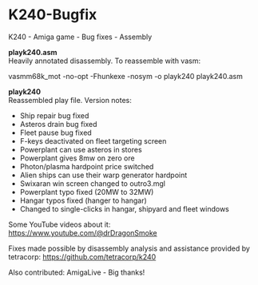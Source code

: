 # K240-Bugfix
K240 - Amiga game - Bug fixes - Assembly

<b>playk240.asm</b><br>
Heavily annotated disassembly. To reassemble with vasm:

vasmm68k_mot -no-opt -Fhunkexe -nosym -o playk240 playk240.asm

<b>playk240</b><br>
Reassembled play file. Version notes:
- Ship repair bug fixed
- Asteros drain bug fixed
- Fleet pause bug fixed
- F-keys deactivated on fleet targeting screen
- Powerplant can use asteros in stores
- Powerplant gives 8mw on zero ore
- Photon/plasma hardpoint price switched
- Alien ships can use their warp generator hardpoint
- Swixaran win screen changed to outro3.mgl
- Powerplant typo fixed (20MW to 32MW)
- Hangar typos fixed (hanger to hangar)
- Changed to single-clicks in hangar, shipyard and fleet windows


Some YouTube videos about it:
https://www.youtube.com/@drDragonSmoke

Fixes made possible by disassembly analysis and assistance provided by tetracorp:
https://github.com/tetracorp/k240

Also contributed: AmigaLive - Big thanks!
